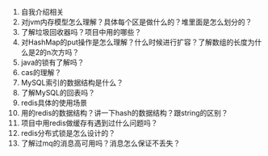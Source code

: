 1. 自我介绍相关
2. 对jvm内存模型怎么理解？具体每个区是做什么的？堆里面是怎么划分的？
3. 了解垃圾回收器吗？项目中用的哪些？
4. 对HashMap的put操作是怎么理解？什么时候进行扩容？了解数组的长度为什么是2的n次方吗？
5. java的锁有了解吗？
6. cas的理解？
7. MySQL索引的数据结构是什么？
8. 了解MySQL的回表吗？
9. redis具体的使用场景
10. 用的redis的数据结构？讲一下hash的数据结构？跟string的区别？
11. 项目中用redis做缓存有遇到过什么问题吗？
12. redis分布式锁是怎么设计的？
13. 了解过mq的消息高可用吗？消息怎么保证不丢失？